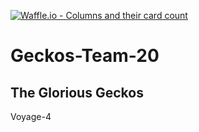 [![Waffle.io - Columns and their card count](https://badge.waffle.io/chingu-voyage4/Geckos-Team-20.svg?columns=all)](http://waffle.io/chingu-voyage4/Geckos-Team-20)

# Geckos-Team-20
## The Glorious Geckos
Voyage-4
